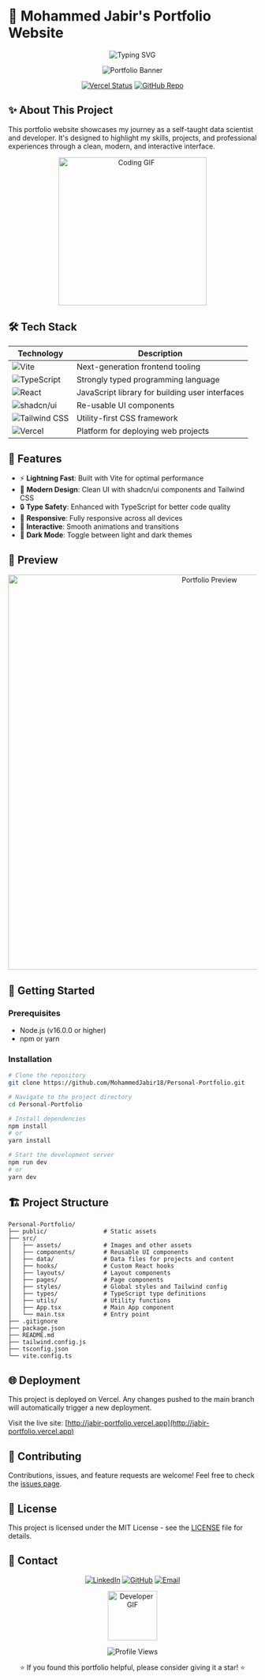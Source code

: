 # 🚀 Mohammed Jabir's Portfolio Website

<p align="center">
  <img src="https://readme-typing-svg.herokuapp.com?font=Fira+Code&pause=1000&color=0969DA&center=true&vCenter=true&width=435&lines=Self-taught+Data+Scientist;Frontend+Developer;Problem+Solver;Continuous+Learner" alt="Typing SVG" />
</p>

<div align="center">

![Portfolio Banner](https://raw.githubusercontent.com/MohammedJabir18/Personal-Portfolio/main/src/assets/readme-banner.png)

[![Vercel Status](https://img.shields.io/badge/Vercel-Live-brightgreen?style=for-the-badge&logo=vercel)](http://jabir-portfolio.vercel.app)
[![GitHub Repo](https://img.shields.io/badge/GitHub-Repository-blue?style=for-the-badge&logo=github)](https://github.com/MohammedJabir18/Personal-Portfolio.git)

</div>

## ✨ About This Project

This portfolio website showcases my journey as a self-taught data scientist and developer. It's designed to highlight my skills, projects, and professional experiences through a clean, modern, and interactive interface.

<div align="center">
  <img src="https://media.giphy.com/media/v1.Y2lkPTc5MGI3NjExZmU3NGMzMjlmZWM1NGEzMzM3MmI2MjIzOTU2NDQ4MzA5OTRkNzRmMSZlcD12MV9pbnRlcm5hbF9naWZzX2dpZklkJmN0PXM/JIX9t2j0ZTN9S/giphy.gif" width="300" alt="Coding GIF" />
</div>

## 🛠️ Tech Stack

<div align="center">

| Technology | Description |
|------------|-------------|
| ![Vite](https://img.shields.io/badge/Vite-646CFF?style=for-the-badge&logo=vite&logoColor=white) | Next-generation frontend tooling |
| ![TypeScript](https://img.shields.io/badge/TypeScript-3178C6?style=for-the-badge&logo=typescript&logoColor=white) | Strongly typed programming language |
| ![React](https://img.shields.io/badge/React-61DAFB?style=for-the-badge&logo=react&logoColor=black) | JavaScript library for building user interfaces |
| ![shadcn/ui](https://img.shields.io/badge/shadcn/ui-000000?style=for-the-badge&logo=shadcnui&logoColor=white) | Re-usable UI components |
| ![Tailwind CSS](https://img.shields.io/badge/Tailwind_CSS-06B6D4?style=for-the-badge&logo=tailwind-css&logoColor=white) | Utility-first CSS framework |
| ![Vercel](https://img.shields.io/badge/Vercel-000000?style=for-the-badge&logo=vercel&logoColor=white) | Platform for deploying web projects |

</div>

## 🌟 Features

- ⚡️ **Lightning Fast**: Built with Vite for optimal performance
- 🎨 **Modern Design**: Clean UI with shadcn/ui components and Tailwind CSS
- 🔒 **Type Safety**: Enhanced with TypeScript for better code quality
- 📱 **Responsive**: Fully responsive across all devices
- 🔄 **Interactive**: Smooth animations and transitions
- 🌙 **Dark Mode**: Toggle between light and dark themes

## 📸 Preview

<div align="center">
  <img src="https://raw.githubusercontent.com/MohammedJabir18/Personal-Portfolio/main/src/assets/preview.png" alt="Portfolio Preview" width="800" />
</div>

## 🚀 Getting Started

### Prerequisites

- Node.js (v16.0.0 or higher)
- npm or yarn

### Installation

```bash
# Clone the repository
git clone https://github.com/MohammedJabir18/Personal-Portfolio.git

# Navigate to the project directory
cd Personal-Portfolio

# Install dependencies
npm install
# or
yarn install

# Start the development server
npm run dev
# or
yarn dev
```

## 🏗️ Project Structure

```
Personal-Portfolio/
├── public/                # Static assets
├── src/
│   ├── assets/            # Images and other assets
│   ├── components/        # Reusable UI components
│   ├── data/              # Data files for projects and content
│   ├── hooks/             # Custom React hooks
│   ├── layouts/           # Layout components
│   ├── pages/             # Page components
│   ├── styles/            # Global styles and Tailwind config
│   ├── types/             # TypeScript type definitions
│   ├── utils/             # Utility functions
│   ├── App.tsx            # Main App component
│   └── main.tsx           # Entry point
├── .gitignore
├── package.json
├── README.md
├── tailwind.config.js
├── tsconfig.json
└── vite.config.ts
```

## 🌐 Deployment

This project is deployed on Vercel. Any changes pushed to the main branch will automatically trigger a new deployment.

Visit the live site: [http://jabir-portfolio.vercel.app](http://jabir-portfolio.vercel.app)

## 🤝 Contributing

Contributions, issues, and feature requests are welcome! Feel free to check the [issues page](https://github.com/MohammedJabir18/Personal-Portfolio/issues).

## 📝 License

This project is licensed under the MIT License - see the [LICENSE](LICENSE) file for details.

## 📧 Contact

<div align="center">
  
[![LinkedIn](https://img.shields.io/badge/LinkedIn-0077B5?style=for-the-badge&logo=linkedin&logoColor=white)](https://www.linkedin.com/in/mohammed-jabir)
[![GitHub](https://img.shields.io/badge/GitHub-100000?style=for-the-badge&logo=github&logoColor=white)](https://github.com/MohammedJabir18)
[![Email](https://img.shields.io/badge/Email-D14836?style=for-the-badge&logo=gmail&logoColor=white)](mailto:mohammedjabir@example.com)
  
</div>

<div align="center">
  <img src="https://media.giphy.com/media/v1.Y2lkPTc5MGI3NjExYTRmMjM1YzI3YmEzMDhkOWQ3NGFkYmJlOTU1ODcyZDFiNTRkOTA3NyZlcD12MV9pbnRlcm5hbF9naWZzX2dpZklkJmN0PWc/M9gbBd9nbDrOTu1Mqx/giphy.gif" width="100" alt="Developer GIF" />
</div>

<p align="center">
  <img src="https://komarev.com/ghpvc/?username=MohammedJabir18&style=flat-square&color=blue" alt="Profile Views" />
</p>

<p align="center">⭐ If you found this portfolio helpful, please consider giving it a star! ⭐</p>